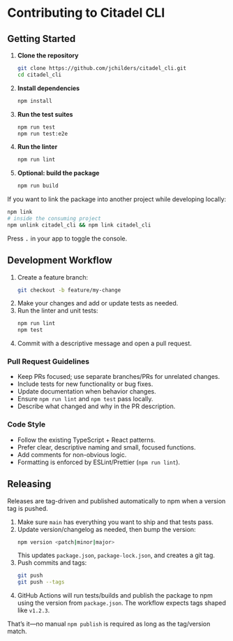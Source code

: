 # Contributing to Citadel CLI

## Getting Started

1. **Clone the repository**
   ```bash
   git clone https://github.com/jchilders/citadel_cli.git
   cd citadel_cli
   ```

2. **Install dependencies**
   ```bash
   npm install
   ```

3. **Run the test suites**
   ```bash
   npm run test
   npm run test:e2e
   ```

3. **Run the linter**
   ```bash
   npm run lint
   ```

4. **Optional: build the package**
   ```bash
   npm run build
   ```

If you want to link the package into another project while developing locally:

```bash
npm link
# inside the consuming project
npm unlink citadel_cli && npm link citadel_cli
```

Press <kbd>.</kbd> in your app to toggle the console.

## Development Workflow

1. Create a feature branch:
   ```bash
   git checkout -b feature/my-change
   ```
2. Make your changes and add or update tests as needed.
3. Run the linter and unit tests:
   ```bash
   npm run lint
   npm test
   ```
4. Commit with a descriptive message and open a pull request.

### Pull Request Guidelines

- Keep PRs focused; use separate branches/PRs for unrelated changes.
- Include tests for new functionality or bug fixes.
- Update documentation when behavior changes.
- Ensure `npm run lint` and `npm test` pass locally.
- Describe what changed and why in the PR description.

### Code Style

- Follow the existing TypeScript + React patterns.
- Prefer clear, descriptive naming and small, focused functions.
- Add comments for non-obvious logic.
- Formatting is enforced by ESLint/Prettier (`npm run lint`).

## Releasing

Releases are tag-driven and published automatically to npm when a version tag is pushed.

1. Make sure `main` has everything you want to ship and that tests pass.
2. Update version/changelog as needed, then bump the version:
   ```bash
   npm version <patch|minor|major>
   ```
   This updates `package.json`, `package-lock.json`, and creates a git tag.
3. Push commits and tags:
   ```bash
   git push
   git push --tags
   ```
4. GitHub Actions will run tests/builds and publish the package to npm using the version from `package.json`. The workflow expects tags shaped like `v1.2.3`.

That’s it—no manual `npm publish` is required as long as the tag/version match.
